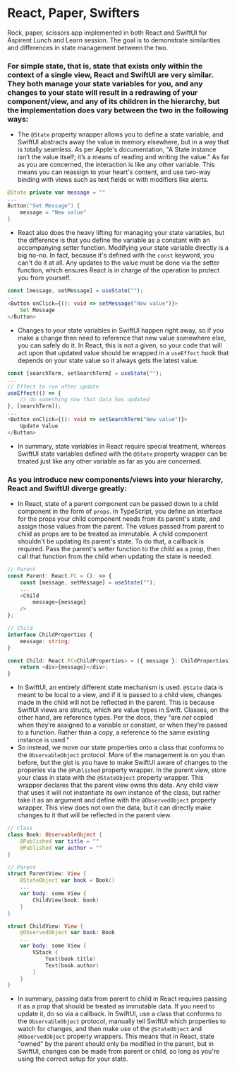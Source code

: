 # React, Paper, Swifters
Rock, paper, scissors app implemented in both React and SwiftUI for Aspirent Lunch and Learn session. The goal is to demonstrate similarities and differences in state management between the two.

### For simple state, that is, state that exists only within the context of a single view, React and SwiftUI are very similar. They both manage your state variables for you, and any changes to your state will result in a redrawing of your component/view, and any of its children in the hierarchy, but the implementation does vary between the two in the following ways:

- The `@State` property wrapper allows you to define a state variable, and SwiftUI abstracts away the value in memory elsewhere, but in a way that is totally seamless. As per Apple's documentation, "A State instance isn’t the value itself; it’s a means of reading and writing the value." As far as you are concerned, the interaction is like any other variable. This means you can reassign to your heart's content, and use two-way binding with views such as text fields or with modifiers like alerts.
``` Swift
@State private var message = ""
...
Button("Set Message") {
    message = "New value"
}
```
- React also does the heavy lifting for managing your state variables, but the difference is that you define the variable as a constant with an accompanying setter function. Modifying your state variable directly is a big no-no. In fact, because it's defined with the `const` keyword, you can't do it at all. Any updates to the value must be done via the setter function, which ensures React is in charge of the operation to protect you from yourself.
``` TypeScript
const [message, setMessage] = useState("");
...
<Button onClick={(): void => setMessage("New value")}>
    Set Message
</Button>
```
- Changes to your state variables in SwiftUI happen right away, so if you make a change then need to reference that new value somewhere else, you can safely do it. In React, this is not a given, so your code that will act upon that updated value should be wrapped in a `useEffect` hook that depends on your state value so it always gets the latest value.
``` TypeScript
const [searchTerm, setSearchTerm] = useState("");
...
// Effect to run after update
useEffect(() => {
    // do something now that data has updated
}, [searchTerm]);
...
<Button onClick={(): void => setSearchTerm("New value")}>
    Update Value
</Button>
```
- In summary, state variables in React require special treatment, whereas SwiftUI state variables defined with the `@State` property wrapper can be treated just like any other variable as far as you are concerned.

### As you introduce new components/views into your hierarchy, React and SwiftUI diverge greatly:
- In React, state of a parent component can be passed down to a child component in the form of `props`. In TypeScript, you define an interface for the props your child component needs from its parent's state, and assign those values from the parent. The values passed from parent to child as props are to be treated as immutable. A child component shouldn't be updating its parent's state. To do that, a callback is required. Pass the parent's setter function to the child as a prop, then call that function from the child when updating the state is needed.
``` TypeScript
// Parent
const Parent: React.FC = (): => {
    const [message, setMessage] = useState("");
    ...
    <Child
        message={message}
    />
};

// Child
interface ChildProperties {
    message: string;
}

const Child: React.FC<ChildProperties> = ({ message }: ChildProperties): => {
    return <div>{message}</div>;
}
```
- In SwiftUI, an entirely different state mechanism is used. `@State` data is meant to be local to a view, and if it is passed to a child view, changes made in the child will not be reflected in the parent. This is because SwiftUI views are structs, which are value types in Swift. Classes, on the other hand, are reference types. Per the docs, they "are *not* copied when they’re assigned to a variable or constant, or when they’re passed to a function. Rather than a copy, a reference to the same existing instance is used." 
- So instead, we move our state properties onto a class that conforms to the `ObservableObject` protocol. More of the management is on you than before, but the gist is you have to make SwiftUI aware of changes to the properies via the `@Published` property wrapper. In the parent view, store your class in state with the `@StateObject` property wrapper. This wrapper declares that the parent view owns this data. Any child view that uses it will not instantiate its own instance of the class, but rather take it as an argument and define with the `@ObservedObject` property wrapper. This view does not own the data, but it can directly make changes to it that will be reflected in the parent view.
``` Swift
// Class
class Book: ObservableObject {
    @Published var title = ""
    @Published var author = ""
}

// Parent
struct ParentView: View {
    @StateObject var book = Book()
    ...
    var body: some View {
        ChildView(book: book)
    }
}

struct ChildView: View {
    @ObservedObject var book: Book
    ...
    var body: some View {
        VStack {
            Text(book.title)
            Text(book.author)
        }
    }
}
```
- In summary, passing data from parent to child in React requires passing it as a prop that should be treated as immutable data. If you need to update it, do so via a callback. In SwiftUI, use a class that conforms to the `ObservableObject` protocol, manually tell SwiftUI which properties to watch for changes, and then make use of the `@StateObject` and `@ObservedObject` property wrappers. This means that in React, state "owned" by the parent should only be modified in the parent, but in SwiftUI, changes can be made from parent or child, so long as you're using the correct setup for your state.

